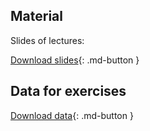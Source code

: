## Material

Slides of lectures:

[Download slides](assets/pdf/EA_slides.pdf){: .md-button }

<!-- [Download part 2](assets/pdf/EA_122021_ID.PDF){: .md-button } -->


## Data for exercises
[Download data](assets/exercises/data.zip){: .md-button }


<!-- This is commented text -->
<!-- [Download part 2](../assets/pdfs/EA_122021_TW.pdf){: .md-button } -->

